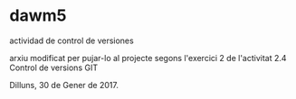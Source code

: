 # dawm5
actividad de control de versiones

arxiu modificat per pujar-lo al projecte segons l'exercici 2 de l'activitat 2.4 Control de versions GIT

Dilluns, 30 de Gener de 2017.
